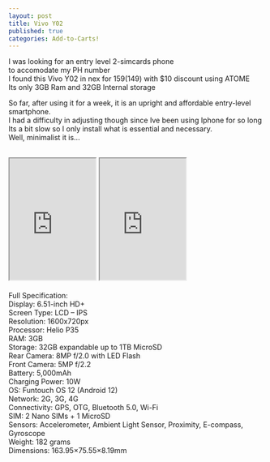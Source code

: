 ```yaml
---
layout: post
title: Vivo Y02
published: true
categories: Add-to-Carts!
---
```

I was looking for an entry level 2-simcards phone
<br>
to accomodate my PH number
<br>
I found this Vivo Y02 in nex for $159 ($149) with $10 discount using ATOME
<br>
Its only 3GB Ram and 32GB Internal storage
<br>
<!--more-->
So far, after using it for a week, it is an upright and affordable entry-level smartphone.
<br>
I had a difficulty in adjusting though since Ive been using Iphone for so long
<br>
Its a bit slow so I only install what is essential and necessary.
<br>
Well, minimalist it is...
<br>
<br>
<iframe src="https://drive.google.com/file/d/14qtYjvZTVoDEg-Dp43TXx1bM8d4Y7NyX/preview" width="170" height="240" allow="autoplay"></iframe>
<iframe src="https://drive.google.com/file/d/1MbfIAs83bpUx8J5FOSgDiIAJAsNG1hVB/preview" width="170" height="240" allow="autoplay"></iframe>
<br>
<br>
Full Specification:
<br>
Display: 6.51-inch HD+
<br>
Screen Type: LCD – IPS
<br>
Resolution: 1600x720px
<br>
Processor: Helio P35
<br>
RAM: 3GB
<br>
Storage: 32GB expandable up to 1TB MicroSD
<br>
Rear Camera: 8MP f/2.0 with LED Flash
<br>
Front Camera: 5MP f/2.2
<br>
Battery: 5,000mAh
<br>
Charging Power: 10W
<br>
OS: Funtouch OS 12 (Android 12)
<br>
Network: 2G, 3G, 4G
<br>
Connectivity: GPS, OTG, Bluetooth 5.0, Wi-Fi
<br>
SIM: 2 Nano SIMs + 1 MicroSD
<br>
Sensors: Accelerometer, Ambient Light Sensor, Proximity, E-compass, Gyroscope
<br>
Weight: 182 grams
<br>
Dimensions: 163.95×75.55×8.19mm

